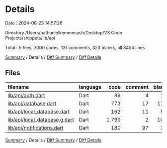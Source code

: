 # Details

Date : 2024-08-23 14:57:26

Directory /Users/nathanielkemmenash/Desktop/VS Code Projects/snippets/lib/api

Total : 5 files,  3000 codes, 131 comments, 323 blanks, all 3454 lines

[Summary](results.md) / Details / [Diff Summary](diff.md) / [Diff Details](diff-details.md)

## Files
| filename | language | code | comment | blank | total |
| :--- | :--- | ---: | ---: | ---: | ---: |
| [lib/api/auth.dart](/lib/api/auth.dart) | Dart | 86 | 4 | 16 | 106 |
| [lib/api/database.dart](/lib/api/database.dart) | Dart | 773 | 17 | 115 | 905 |
| [lib/api/local_database.dart](/lib/api/local_database.dart) | Dart | 162 | 11 | 57 | 230 |
| [lib/api/local_database.g.dart](/lib/api/local_database.g.dart) | Dart | 1,799 | 2 | 101 | 1,902 |
| [lib/api/notifications.dart](/lib/api/notifications.dart) | Dart | 180 | 97 | 34 | 311 |

[Summary](results.md) / Details / [Diff Summary](diff.md) / [Diff Details](diff-details.md)